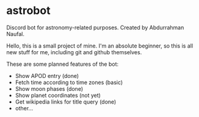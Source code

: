 # astrobot
Discord bot for astronomy-related purposes. Created by Abdurrahman Naufal.

Hello, this is a small project of mine. I'm an absolute beginner, so this is all new stuff for me, including git and github themselves.

These are some planned features of the bot:
  - Show APOD entry (done)
  - Fetch time according to time zones (basic)
  - Show moon phases (done)
  - Show planet coordinates (not yet)
  - Get wikipedia links for title query (done)
  - other...
